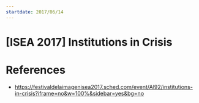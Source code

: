 ```yaml
---
startdate: 2017/06/14
---
```

# [ISEA 2017] Institutions in Crisis

# References
* https://festivaldelaimagenisea2017.sched.com/event/Al92/institutions-in-crisis?iframe=no&w=100%&sidebar=yes&bg=no
